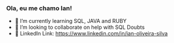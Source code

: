 ### Ola, eu me chamo Ian!


- 🌱 I’m currently learning SQL, JAVA and RUBY
- 👯 I’m looking to collaborate on help with SQL Doubts
- 📕 LinkedIn Link: https://www.linkedin.com/in/ian-oliveira-silva


